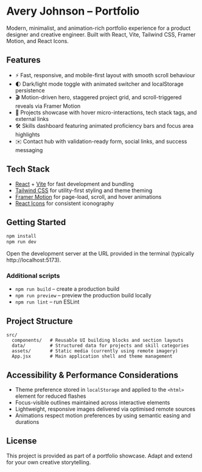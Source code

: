 # Avery Johnson – Portfolio

Modern, minimalist, and animation-rich portfolio experience for a product designer and creative engineer. Built with React, Vite, Tailwind CSS, Framer Motion, and React Icons.

## Features

- ⚡️ Fast, responsive, and mobile-first layout with smooth scroll behaviour
- 🌓 Dark/light mode toggle with animated switcher and localStorage persistence
- 🎬 Motion-driven hero, staggered project grid, and scroll-triggered reveals via Framer Motion
- 🧾 Projects showcase with hover micro-interactions, tech stack tags, and external links
- 🛠 Skills dashboard featuring animated proficiency bars and focus area highlights
- ✉️ Contact hub with validation-ready form, social links, and success messaging

## Tech Stack

- [React](https://react.dev/) + [Vite](https://vite.dev/) for fast development and bundling
- [Tailwind CSS](https://tailwindcss.com/) for utility-first styling and theme theming
- [Framer Motion](https://www.framer.com/motion/) for page-load, scroll, and hover animations
- [React Icons](https://react-icons.github.io/react-icons/) for consistent iconography

## Getting Started

```bash
npm install
npm run dev
```

Open the development server at the URL provided in the terminal (typically http://localhost:5173).

### Additional scripts

- `npm run build` – create a production build
- `npm run preview` – preview the production build locally
- `npm run lint` – run ESLint

## Project Structure

```
src/
  components/   # Reusable UI building blocks and section layouts
  data/         # Structured data for projects and skill categories
  assets/       # Static media (currently using remote imagery)
  App.jsx       # Main application shell and theme management
```

## Accessibility & Performance Considerations

- Theme preference stored in `localStorage` and applied to the `<html>` element for reduced flashes
- Focus-visible outlines maintained across interactive elements
- Lightweight, responsive images delivered via optimised remote sources
- Animations respect motion preferences by using semantic easing and durations

## License

This project is provided as part of a portfolio showcase. Adapt and extend for your own creative storytelling.
